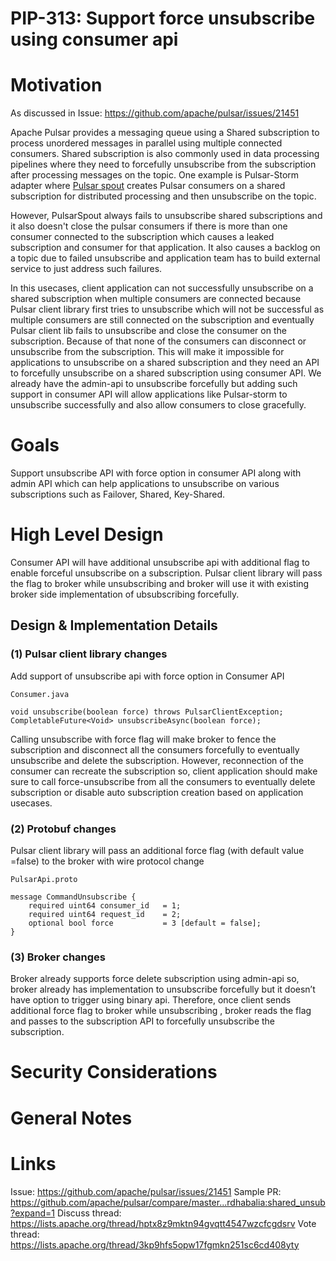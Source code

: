 # PIP-313: Support force unsubscribe using consumer api

# Motivation

As discussed in Issue: https://github.com/apache/pulsar/issues/21451

Apache Pulsar provides a messaging queue using a Shared subscription to process unordered messages in parallel using multiple connected consumers. Shared subscription is also commonly used in data processing pipelines where they need to forcefully unsubscribe from the subscription after processing messages on the topic. One example is Pulsar-Storm adapter where [Pulsar spout](https://github.com/apache/pulsar/blob/branch-2.4/pulsar-storm/src/main/java/org/apache/pulsar/storm/PulsarSpout.java#L126) creates Pulsar consumers on a shared subscription for distributed processing and then unsubscribe on the topic.

However, PulsarSpout always fails to unsubscribe shared subscriptions and it also doesn't close the pulsar consumers if there is more than one consumer connected to the subscription which causes a leaked subscription and consumer for that application. It also causes a backlog on a topic due to failed unsubscribe and application team has to build external service to just address such failures.

In this usecases, client application can not successfully unsubscribe on a shared subscription when multiple consumers are connected because Pulsar client library first tries to unsubscribe which will not be successful as multiple consumers are still connected on the subscription and eventually Pulsar client lib fails to unsubscribe and close the consumer on the subscription. Because of that none of the consumers can disconnect or unsubscribe from the subscription. This will make it impossible for applications to unsubscribe on a shared subscription and they need an API to forcefully unsubscribe on a shared subscription using consumer API.
We already have the admin-api to unsubscribe forcefully but adding such support in consumer API will allow applications like Pulsar-storm to unsubscribe successfully and also allow consumers to close gracefully.

# Goals

Support unsubscribe API with force option in consumer API along with admin API which can help applications to unsubscribe on various subscriptions such as Failover, Shared, Key-Shared.

# High Level Design

Consumer API will have additional unsubscribe api with additional flag to enable forceful unsubscribe on a subscription. Pulsar client library will pass the flag to broker while unsubscribing and broker will use it with existing broker side implementation of ubsubscribing forcefully.


## Design & Implementation Details

### (1) Pulsar client library changes

Add support of unsubscribe api with force option in Consumer API

```
Consumer.java

void unsubscribe(boolean force) throws PulsarClientException;
CompletableFuture<Void> unsubscribeAsync(boolean force);
```

Calling unsubscribe with force flag will make broker to fence the subscription and disconnect all the consumers forcefully to eventually unsubscribe and delete the subscription. However, reconnection of the consumer can recreate the subscription so, client application should make sure to call force-unsubscribe from all the consumers to eventually delete subscription or disable auto subscription creation based on application usecases.

### (2) Protobuf changes

Pulsar client library will pass an additional force flag (with default value =false) to the broker with wire protocol change

```
PulsarApi.proto

message CommandUnsubscribe {
    required uint64 consumer_id   = 1;
    required uint64 request_id    = 2;
    optional bool force           = 3 [default = false];
}
```

### (3) Broker changes

Broker already supports force delete subscription using admin-api so, broker already has implementation to unsubscribe forcefully but it doesn’t have option to trigger using binary api. Therefore, once client sends additional force flag to broker while unsubscribing , broker reads the flag and passes to the subscription API to forcefully unsubscribe the subscription.


# Security Considerations
<!--
A detailed description of the security details that ought to be considered for the PIP. This is most relevant for any new HTTP endpoints, new Pulsar Protocol Commands, and new security features. The goal is to describe details like which role will have permission to perform an action.

An important aspect to consider is also multi-tenancy: Does the feature I'm adding have the permissions / roles set in such a way that prevent one tenant accessing another tenant's data/configuration? For example, the Admin API to read a specific message for a topic only allows a client to read messages for the target topic. However, that was not always the case. CVE-2021-41571 (https://github.com/apache/pulsar/wiki/CVE-2021-41571) resulted because the API was incorrectly written and did not properly prevent a client from reading another topic's messages even though authorization was in place. The problem was missing input validation that verified the requested message was actually a message for that topic. The fix to CVE-2021-41571 was input validation.

If there is uncertainty for this section, please submit the PIP and request for feedback on the mailing list.
-->


# General Notes

# Links

Issue: https://github.com/apache/pulsar/issues/21451
Sample PR: https://github.com/apache/pulsar/compare/master...rdhabalia:shared_unsub?expand=1
Discuss thread: https://lists.apache.org/thread/hptx8z9mktn94gvqtt4547wzcfcgdsrv
Vote thread: https://lists.apache.org/thread/3kp9hfs5opw17fgmkn251sc6cd408yty



